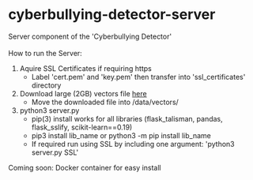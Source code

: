 # cyberbullying-detector-server
Server component of the 'Cyberbullying Detector'
<br></br>
How to run the Server:

1) Aquire SSL Certificates if requiring https
   - Label 'cert.pem' and 'key.pem' then transfer into 'ssl_certificates' directory
2) Download large (2GB) vectors file [here](https://drive.google.com/file/d/1H6uSF-L3drCNzaMyKOzeUCbrH0FxGseg/view)
   - Move the downloaded file into /data/vectors/
3) python3 server.py
   - pip(3) install works for all libraries (flask_talisman, pandas, flask_sslify, scikit-learn==0.19)
   - pip3 install lib_name or python3 -m pip install lib_name
   - If required run using SSL by including one argument: 'python3 server.py SSL'
   
   


Coming soon:
  Docker container for easy install
